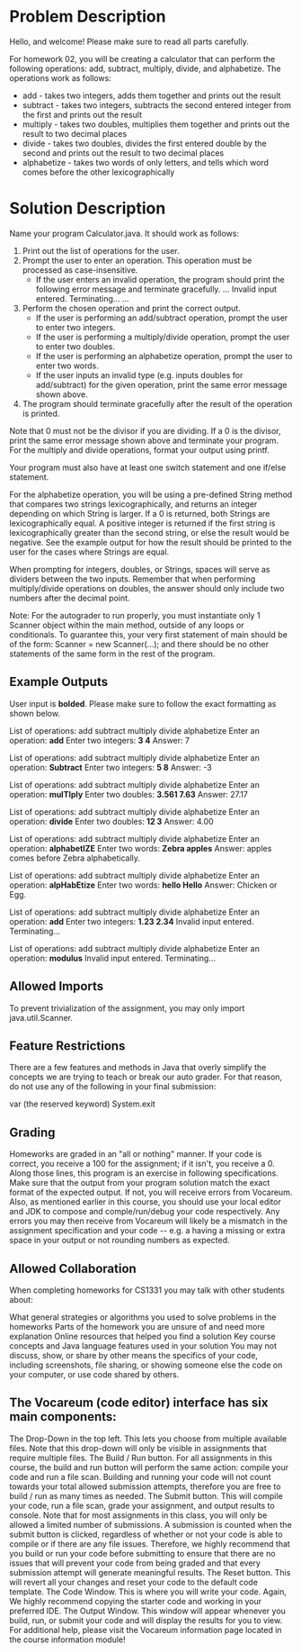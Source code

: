 # Problem Description
Hello, and welcome! Please make sure to read all parts carefully.

For homework 02, you will be creating a calculator that can perform the following operations: add, subtract, multiply, divide, and alphabetize. The operations work as follows:

- add - takes two integers, adds them together and prints out the result
- subtract - takes two integers, subtracts the second entered integer from the first and prints out the result
- multiply - takes two doubles, multiplies them together and prints out the result to two decimal places
- divide - takes two doubles, divides the first entered double by the second and prints out the result to two decimal places
- alphabetize - takes two words of only letters, and tells which word comes before the other lexicographically

# Solution Description

Name your program Calculator.java. It should work as follows:

1. Print out the list of operations for the user.
2. Prompt the user to enter an operation. This operation must be processed as case-insensitive.
    - If the user enters an invalid operation, the program should print the following error message and terminate gracefully.
    ...
        Invalid input entered. Terminating...
    ...
3. Perform the chosen operation and print the correct output.
    - If the user is performing an add/subtract operation, prompt the user to enter two integers.
    - If the user is performing a multiply/divide operation, prompt the user to enter two doubles.
    - If the user is performing an alphabetize operation, prompt the user to enter two words.
    - If the user inputs an invalid type (e.g. inputs doubles for add/subtract) for the given operation, print the same error message shown above.
4. The program should terminate gracefully after the result of the operation is printed.

Note that 0 must not be the divisor if you are dividing. If a 0 is the divisor, print the same error message shown above and terminate your program. For the multiply and divide operations, format your output using printf.

Your program must also have at least one switch statement and one if/else statement.

For the alphabetize operation, you will be using a pre-defined String method that compares two strings lexicographically, and returns an integer depending on which String is larger. If a 0 is returned, both Strings are lexicographically equal. A positive integer is returned if the first string is lexicographically greater than the second string, or else the result would be negative. See the example output for how the result should be printed to the user for the cases where Strings are equal.

When prompting for integers, doubles, or Strings, spaces will serve as dividers between the two inputs. Remember that when performing multiply/divide operations on doubles, the answer should only include two numbers after the decimal point.

Note: For the autograder to run properly, you must instantiate only 1 Scanner object within the main method, outside of any loops or conditionals. To guarantee this, your very first statement of main should be of the form: Scanner <name> = new Scanner(...); and there should be no other statements of the same form in the rest of the program.

## Example Outputs
User input is **bolded**. Please make sure to follow the exact formatting as shown below.

List of operations: add subtract multiply divide alphabetize
Enter an operation:
**add**
Enter two integers:
**3 4**
Answer: 7

List of operations: add subtract multiply divide alphabetize
Enter an operation:
**Subtract**
Enter two integers:
**5 8**
Answer: -3

List of operations: add subtract multiply divide alphabetize
Enter an operation:
**mulTIply**
Enter two doubles:
**3.561 7.63**
Answer: 27.17

List of operations: add subtract multiply divide alphabetize
Enter an operation:
**divide**
Enter two doubles:
**12 3**
Answer: 4.00

List of operations: add subtract multiply divide alphabetize
Enter an operation:
**alphabetIZE**
Enter two words:
**Zebra apples**
Answer: apples comes before Zebra alphabetically.

List of operations: add subtract multiply divide alphabetize
Enter an operation:
**alpHabEtize**
Enter two words:
**hello Hello**
Answer: Chicken or Egg.

List of operations: add subtract multiply divide alphabetize
Enter an operation:
**add**
Enter two integers:
**1.23 2.34**
Invalid input entered. Terminating...

List of operations: add subtract multiply divide alphabetize
Enter an operation:
**modulus**
Invalid input entered. Terminating...

## Allowed Imports
To prevent trivialization of the assignment, you may only import java.util.Scanner.

## Feature Restrictions
There are a few features and methods in Java that overly simplify the concepts we are trying to teach or break our auto grader. For that reason, do not use any of the following in your final submission:

var (the reserved keyword)
System.exit

## Grading
Homeworks are graded in an "all or nothing" manner. If your code is correct, you receive a 100 for the assignment; if it isn't, you receive a 0.  Along those lines, this program is an exercise in following specifications. Make sure that the output from your program solution match the exact format of the expected output.  If not, you will receive errors from Vocareum.  Also, as mentioned earlier in this course, you should use your local editor and JDK to compose and comple/run/debug your code respectively.  Any errors you may then receive from Vocareum will likely be a mismatch in the assignment specification and your code -- e.g. a having a missing or extra space in your output or not rounding numbers as expected.

## Allowed Collaboration
When completing homeworks for CS1331 you may talk with other students about:

What general strategies or algorithms you used to solve problems in the homeworks
Parts of the homework you are unsure of and need more explanation
Online resources that helped you find a solution
Key course concepts and Java language features used in your solution
You may not discuss, show, or share by other means the specifics of your code, including screenshots, file sharing, or showing someone else the code on your computer, or use code shared by others.

## The Vocareum (code editor) interface has six main components:

The Drop-Down in the top left. This lets you choose from multiple available files. Note that this drop-down will only be visible in assignments that require multiple files.
The Build / Run button. For all assignments in this course, the build and run button will perform the same action: compile your code and run a file scan. Building and running your code will not count towards your total allowed submission attempts, therefore you are free to build / run as many times as needed.
The Submit button. This will compile your code, run a file scan, grade your assignment, and output results to console. Note that for most assignments in this class, you will only be allowed a limited number of submissions. A submission is counted when the submit button is clicked, regardless of whether or not your code is able to compile or if there are any file issues. Therefore, we highly recommend that you build or run your code before submitting to ensure that there are no issues that will prevent your code from being graded and that every submission attempt will generate meaningful results.
The Reset button. This will revert all your changes and reset your code to the default code template.
The Code Window. This is where you will write your code. Again, We highly recommend copying the starter code and working in your preferred IDE.
The Output Window. This window will appear whenever you build, run, or submit your code and will display the results for you to view.
For additional help, please visit the Vocareum information page located in the course information module!